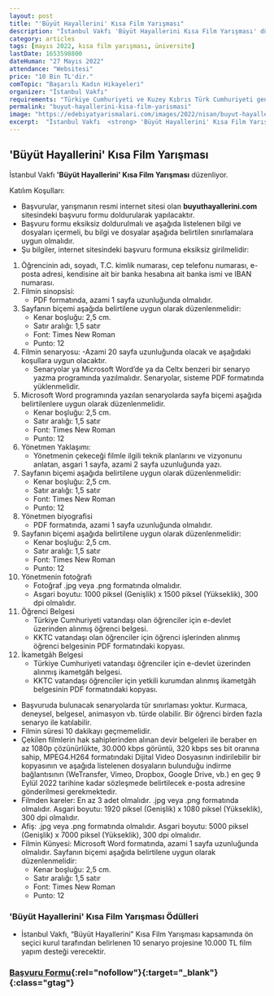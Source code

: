 ```yaml
---
layout: post
title: "'Büyüt Hayallerini' Kısa Film Yarışması"
description: "İstanbul Vakfı 'Büyüt Hayallerini Kısa Film Yarışması' düzenliyor."
category: articles
tags: [mayıs 2022, kısa film yarışması, üniversite]
lastDate: 1653598800
dateHuman: "27 Mayıs 2022"
attendance: "Websitesi"
price: "10 Bin TL'dir."
comTopic: "Başarılı Kadın Hikayeleri"
organizer: "İstanbul Vakfı"
requirements: "Türkiye Cumhuriyeti ve Kuzey Kıbrıs Türk Cumhuriyeti genelindeki devlet, özel ve vakıf okullarında okuyan ön lisans, lisans ve yüksek lisans öğrencileri katılabilir."
permalink: "buyut-hayallerini-kisa-film-yarismasi"
image: "https://edebiyatyarismalari.com/images/2022/nisan/buyut-hayallerini-kisa-film-yarismasi.jpg"
excerpt:  "İstanbul Vakfı  <strong> 'Büyüt Hayallerini' Kısa Film Yarışması </strong> düzenliyor."
---
```


## 'Büyüt Hayallerini' Kısa Film Yarışması
İstanbul Vakfı **'Büyüt Hayallerini' Kısa Film Yarışması** düzenliyor.

Katılım Koşulları:
- Başvurular, yarışmanın resmi internet sitesi olan **buyuthayallerini.com** sitesindeki başvuru formu doldurularak yapılacaktır.
- Başvuru formu eksiksiz doldurulmalı ve aşağıda listelenen bilgi ve dosyaları içermeli, bu bilgi ve dosyalar aşağıda belirtilen sınırlamalara uygun olmalıdır.
- Şu bilgiler, internet sitesindeki başvuru formuna eksiksiz girilmelidir:
1. Öğrencinin adı, soyadı, T.C. kimlik numarası, cep telefonu numarası, e-posta adresi, kendisine ait bir banka hesabına ait banka ismi ve IBAN numarası.
2. Filmin sinopsisi:
    - PDF formatında, azami 1 sayfa uzunluğunda olmalıdır.
3. Sayfanın biçemi aşağıda belirtilene uygun olarak düzenlenmelidir:
    - Kenar boşluğu: 2,5 cm.
    - Satır aralığı: 1,5 satır
    - Font: Times New Roman
    - Punto: 12
4. Filmin senaryosu:
    -Azami 20 sayfa uzunluğunda olacak ve aşağıdaki koşullara uygun olacaktır.
    - Senaryolar ya Microsoft Word’de ya da Celtx benzeri bir senaryo yazma programında yazılmalıdır. Senaryolar, sisteme PDF formatında yüklenmelidir.
5. Microsoft Word programında yazılan senaryolarda sayfa biçemi aşağıda belirtilenlere uygun olarak düzenlenmelidir.
    - Kenar boşluğu: 2,5 cm.
    - Satır aralığı: 1,5 satır
    - Font: Times New Roman
    - Punto: 12
6. Yönetmen Yaklaşımı:
    - Yönetmenin çekeceği filmle ilgili teknik planlarını ve vizyonunu anlatan, asgari 1 sayfa, azami 2 sayfa uzunluğunda yazı.
7. Sayfanın biçemi aşağıda belirtilene uygun olarak düzenlenmelidir:
    - Kenar boşluğu: 2,5 cm.
    - Satır aralığı: 1,5 satır
    - Font: Times New Roman
    - Punto: 12
8. Yönetmen biyografisi
    - PDF formatında, azami 1 sayfa uzunluğunda olmalıdır.
9. Sayfanın biçemi aşağıda belirtilene uygun olarak düzenlenmelidir:
    - Kenar boşluğu: 2,5 cm.
    - Satır aralığı: 1,5 satır
    - Font: Times New Roman
    - Punto: 12
10. Yönetmenin fotoğrafı
    - Fotoğraf .jpg veya .png formatında olmalıdır.
    - Asgari boyutu: 1000 piksel (Genişlik) x 1500 piksel (Yükseklik), 300 dpi olmalıdır.
11. Öğrenci Belgesi
    - Türkiye Cumhuriyeti vatandaşı olan öğrenciler için e-devlet üzerinden alınmış öğrenci belgesi.
    - KKTC vatandaşı olan öğrenciler için öğrenci işlerinden alınmış öğrenci belgesinin PDF formatındaki kopyası.
12. İkametgâh Belgesi
    - Türkiye Cumhuriyeti vatandaşı öğrenciler için e-devlet üzerinden alınmış ikametgâh belgesi.
    - KKTC vatandaşı öğrenciler için yetkili kurumdan alınmış ikametgâh belgesinin PDF formatındaki kopyası.

- Başvuruda bulunacak senaryolarda tür sınırlaması yoktur. Kurmaca, deneysel, belgesel, animasyon vb. türde olabilir. Bir öğrenci birden fazla senaryo ile katılabilir.
- Filmin süresi 10 dakikayı geçmemelidir.
- Çekilen filmlerin hak sahiplerinden alınan devir belgeleri ile beraber en az 1080p çözünürlükte, 30.000 kbps görüntü, 320 kbps ses bit oranına sahip, MPEG4.H264 formatındaki Dijital Video Dosyasının indirilebilir bir kopyasının ve aşağıda listelenen dosyaların bulunduğu indirme bağlantısının (WeTransfer, Vimeo, Dropbox, Google Drive, vb.) en geç 9 Eylül 2022 tarihine kadar sözleşmede belirtilecek e-posta adresine gönderilmesi gerekmektedir.
- Filmden kareler: En az 3 adet olmalıdır. .jpg veya .png formatında olmalıdır. Asgari boyutu: 1920 piksel (Genişlik) x 1080 piksel (Yükseklik), 300 dpi olmalıdır.
- Afiş: .jpg veya .png formatında olmalıdır. Asgari boyutu: 5000 piksel (Genişlik) x 7000 piksel (Yükseklik), 300 dpi olmalıdır.
- Filmin Künyesi: Microsoft Word formatında, azami 1 sayfa uzunluğunda olmalıdır. Sayfanın biçemi aşağıda belirtilene uygun olarak düzenlenmelidir:
    - Kenar boşluğu: 2,5 cm.
    - Satır aralığı: 1,5 satır
    - Font: Times New Roman
    - Punto: 12

### 'Büyüt Hayallerini' Kısa Film Yarışması Ödülleri
- İstanbul Vakfı, “Büyüt Hayallerini” Kısa Film Yarışması kapsamında ön seçici kurul tarafından belirlenen 10 senaryo projesine 10.000 TL film yapım desteği verecektir.


### [Başvuru Formu](https://buyuthayallerinikisafilm.com/basvuru/?ref=edebiyatyarismalari.com){:rel="nofollow"}{:target="_blank"}{:class="gtag"}